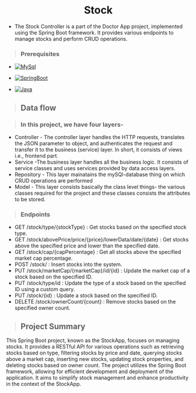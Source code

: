 <h1 align="center"> Stock </h1>

-   The Stock Controller is a part of the Doctor App project, implemented using the Spring Boot framework. It provides various endpoints to manage stocks and perform CRUD operations. 

> ### [](https://github.com/Rushi-29/REstaurantManageamentSystem#prerequisites)[](https://github.com/Rushi-29/E-commerce#prerequisites)Prerequisites

-   [![MySql](https://camo.githubusercontent.com/ba7cdc426003905af438f0938e0890b3437e590d2c249d671115d19ca32b5df6/68747470733a2f2f696d672e736869656c64732e696f2f62616467652f44424d532d4d5953514c253230352e372532306f722532304869676865722d726564)](https://camo.githubusercontent.com/ba7cdc426003905af438f0938e0890b3437e590d2c249d671115d19ca32b5df6/68747470733a2f2f696d672e736869656c64732e696f2f62616467652f44424d532d4d5953514c253230352e372532306f722532304869676865722d726564)

-   [![SpringBoot](https://camo.githubusercontent.com/a6677a4ec12bd03f835c62db09a8db96a6d726afe3985c8fbf5c43db9b6cb8ad/68747470733a2f2f696d672e736869656c64732e696f2f62616467652f4672616d65776f726b2d537072696e67426f6f742d677265656e)](https://camo.githubusercontent.com/a6677a4ec12bd03f835c62db09a8db96a6d726afe3985c8fbf5c43db9b6cb8ad/68747470733a2f2f696d672e736869656c64732e696f2f62616467652f4672616d65776f726b2d537072696e67426f6f742d677265656e)

-   [![Java](https://camo.githubusercontent.com/be815b7d90eac640a950b5ef6e2bd93f30cab6ac1cd9ace277bc560e3e6fc11c/68747470733a2f2f696d672e736869656c64732e696f2f62616467652f4c616e67756167652d4a617661253230382532306f722532306869676865722d79656c6c6f77)](https://camo.githubusercontent.com/be815b7d90eac640a950b5ef6e2bd93f30cab6ac1cd9ace277bc560e3e6fc11c/68747470733a2f2f696d672e736869656c64732e696f2f62616467652f4c616e67756167652d4a617661253230382532306f722532306869676865722d79656c6c6f77)

> [](https://github.com/Rushi-29/REstaurantManageamentSystem#data-flow)[](https://github.com/Rushi-29/E-commerce#data-flow)Data flow
> ----------------------------------------------------------------------------------------------------------------------------------

>### In this project, we have four layers-

-   Controller - The controller layer handles the HTTP requests, translates the JSON parameter to object, and authenticates the request and transfer it to the business (service) layer. In short, it consists of views i.e., frontend part.
-   Service -The business layer handles all the business logic. It consists of service classes and uses services provided by data access layers.
-   Repository - This layer mainatains the mySQl-database thing on which CRUD operations are performed
-   Model - This layer consists basically the class level things- the various classes required for the project and these classes consists the attributes to be stored.


>### Endpoints

- GET /stock/type/{stockType} : Get stocks based on the specified stock type.
- GET /stock/abovePrice/price/{price}/lowerData/date/{date} : Get stocks above the specified price and lower than the specified date.
- GET /stock/cap/{capPercentage} : Get all stocks above the specified market cap percentage.
- POST /stock/ : Insert stocks into the system.
- PUT /stock/marketCap/{marketCap}/id/{id} : Update the market cap of a stock based on the specified ID.
- PUT /stock/type/id : Update the type of a stock based on the specified ID using a custom query.
- PUT /stock/{id} : Update a stock based on the specified ID.
- DELETE /stock/ownerCount/{count} : Remove stocks based on the specified owner count.






> [](https://github.com/Rushi-29/REstaurantManageamentSystem#project-summary)[](https://github.com/Rushi-29/E-commerce#project-summary)Project Summary
> ----------------------------------------------------------------------------------------------------------------------------------------------------

This Spring Boot project, known as the StockApp, focuses on managing stocks. It provides a RESTful API for various operations such as retrieving stocks based on type, filtering stocks by price and date, querying stocks above a market cap, inserting new stocks, updating stock properties, and deleting stocks based on owner count. The project utilizes the Spring Boot framework, allowing for efficient development and deployment of the application. It aims to simplify stock management and enhance productivity in the context of the StockApp.
